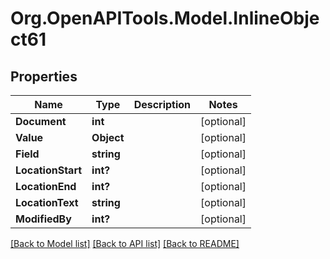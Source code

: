 
# Org.OpenAPITools.Model.InlineObject61

## Properties

Name | Type | Description | Notes
------------ | ------------- | ------------- | -------------
**Document** | **int** |  | [optional] 
**Value** | **Object** |  | [optional] 
**Field** | **string** |  | [optional] 
**LocationStart** | **int?** |  | [optional] 
**LocationEnd** | **int?** |  | [optional] 
**LocationText** | **string** |  | [optional] 
**ModifiedBy** | **int?** |  | [optional] 

[[Back to Model list]](../README.md#documentation-for-models)
[[Back to API list]](../README.md#documentation-for-api-endpoints)
[[Back to README]](../README.md)

